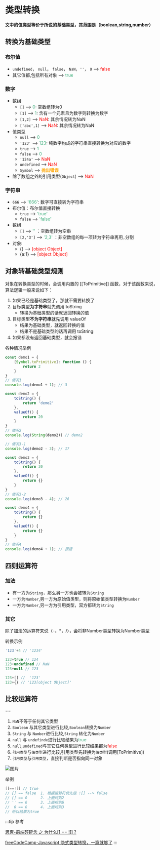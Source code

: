# 类型转换

**文中的值类型等价于所说的基础类型，其范围是（boolean,string,number）**
## 转换为基础类型
### 布尔值
* `undefined`， `null`， `false`， `NaN`，`''`， `0` --> <font color="red">false</font>
* 其它值都,包括所有对象 --> <font color="#3eaf7c">true</font>

### 数字
* 数组
  * `[]` --> <font color="#3eaf7c">0</font>:    空数组转为0
  * `[1]` --> <font color="#3eaf7c">1</font>:   含有一个元素且为数字则转换为数字
  * `[1,2]` --> <font color="red">NaN</font>:   其余情况转为NaN
  * `['abc',1]` --> <font color="red">NaN</font>:   其余情况转为NaN
* 值类型
  * `null` --> <font color="#3eaf7c">0</font>
  * `'123'` --> <font color="#3eaf7c">123</font>:   纯数字构成的字符串直接转换为对应的数字
  * `true` --> <font color="#3eaf7c">1</font>
  * `false` --> <font color="#3eaf7c">0</font>
  * `'124a'` --> <font color="red">NaN</font> 
  * `undefined` --> <font color="red">NaN</font> 
  * `Symbol` --> <font color="orange">**抛出错误**</font> 
* 除了数组之外的引用类型(`Object`) --> <font color="red">NaN</font>
### 字符串
* `666` --> <font color="#3eaf7c">'666'</font>: 数字可直接转为字符串
* 布尔值：布尔值直接转换
  * `true` --> <font color="#3eaf7c">'true'</font> 
  * `false` --> <font color="#3eaf7c">'false'</font> 
* 数组
  * `[]` --> <font color="#3eaf7c">''</font> ：空数组转为空串
  * `[2,'3']` --> <font color="#3eaf7c">'2,3'</font> ：非空数组的每一项转为字符串再用`,`分割
* 对象:
  * {} --> <font color="red">[object Object]</font> 
  * {a:1} --> <font color="red">[object Object]</font> 

## 对象转基础类型规则
对象在转换类型的时候，会调用内置的 [[ToPrimitive]] 函数，对于该函数来说，算法逻辑一般来说如下：

1. 如果已经是基础类型了，那就不需要转换了
2. 目标类型**为字符串**就先调用 toString
   * 转换为基础类型的话就返回转换的值
3. 目标类型**不为字符串**就先调用 valueOf
   * 结果为基础类型，就返回转换的值
   * 结果不是基础类型的话再调用 toString
4. 如果都没有返回基础类型，就会报错

各种情况举例
```js
const demo1 = {
    [Symbol.toPrimitive]: function () {
        return 2
    }
}
// 情况1
console.log(demo1 + 1); // 3

const demo2 = {
    toString() {
        return 'demo2'
    },
    valueOf() {
        return 20
    }
}
// 情况2
console.log(String(demo2)) // demo2

// 情况3-1
console.log(demo2 - 3); // 17

const demo3 = {
    toString() {
        return 30
    },
    valueOf() {
        return {}
    }
}
// 情况3-2
console.log(demo3 - 4); // 26

const demo4 = {
    toString() {
        return {}
    },
    valueOf() {
        return {}
    }
}
// 情况4
console.log(demo4 + 1); // 报错
```

## 四则运算符
### 加法

* 有一方为`String`，那么另一方也会被转为`String`
* 一方为`Number`,另一方为原始值类型，则将原始值类型转换为`Number`
* 一方为`Number`,另一方为引用类型，双方都转为`String`

### 其它

除了加法的运算符来说（-，*，/），会将非Number类型转换为Number类型

转换示例
```js
'123'+4 // '1234'

123+true // 124
123+undefined // NaN
123+null // 123

123+[] //  '123'
123+{} // '123[object Object]'
```

## 比较运算符
==
1. `NaN`不等于任何其它类型
2. `Boolean` 与其它类型进行比较,`Boolean`转换为`Number`
3. `String` 与 `Number`进行比较,`String` 转化为`Number`
4. `null` 与 `undefinde`进行比较结果为<font color="#3eaf7c">true</font> 
5. `null`,`undefined`与其它任何类型进行比较结果都为<font color="red">false</font> 
6. `引用类型`与`值类型`进行比较,引用类型先转换为`值类型`(调用[ToPrimitive])
7. `引用类型`与`引用类型`，直接判断是否指向同一对象

![图片](https://img.cdn.sugarat.top/mdImg/MTU5OTQ2OTY5MzkzMQ==599469693931)

举例
```js
[]==![] // true
// [] == false  1. 根据运算符优先级 ![] --> false
// [] == 0      2. 上面规则2
// '' == 0      3. 上面规则6
//  0 == 0      4. 上面规则3
// 所以结果为true
```

:::tip 参考

[思否-前端碎碎念 之 为什么[] == ![] ?](https://segmentfault.com/a/1190000008594792)

[freeCodeCamp-Javascript 隐式类型转换，一篇就够了](https://chinese.freecodecamp.org/news/javascript-implicit-type-conversion/)
:::
<comment/>
<tongji/>